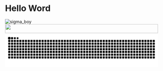 

<h1>Hello Word</h1>

<img src="https://media1.giphy.com/media/v1.Y2lkPTc5MGI3NjExZmR1ZXdoYnQ5bm9kOGVtaWc3bGF6Mzh4bjhhaHR1dDQ3YWYzaTYxYiZlcD12MV9naWZzX3NlYXJjaCZjdD1n/guNXesWtLfqOfnWwmx/200.webp" alt="sigma_boy" style="display:flex;">

<img src="https://i.gifer.com/origin/45/458058f8240e1b0bf821323dd10c47fd_w200.webp" style="width:100%;height:30px;">

<picture>
  <source media="(prefers-color-scheme: dark)" srcset="https://raw.githubusercontent.com/BryandexDevloper/programando-/output/github-contribution-grid-snake-dark.svg" />  
  <source media="(prefers-color-scheme: light)" srcset="https://raw.githubusercontent.com/BryandexDevloper/programando-/output/github-contribution-grid-snake.svg" />
  <img alt="GitHub Snake" src="https://raw.githubusercontent.com/BryandexDevloper/programando-/output/github-contribution-grid-snake.svg" />
</picture>
